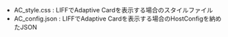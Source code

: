 - AC_style.css : LIFFでAdaptive Cardを表示する場合のスタイルファイル
- AC_config.json : LIFFでAdaptive Cardを表示する場合のHostConfigを納めたJSON

